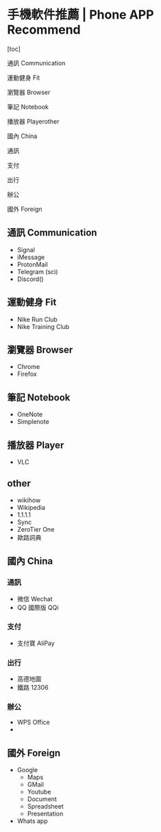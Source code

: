 # 手機軟件推薦 | Phone APP Recommend

[toc]

通訊 Communication

運動健身 Fit

瀏覽器 Browser

筆記 Notebook

播放器 Playerother

國內 China

通訊

支付

出行

辦公

國外 Foreign 

## 通訊 Communication

* Signal
* iMessage
* ProtonMail
* Telegram (sci)
* Discord()



## 運動健身 Fit

* Nike Run Club
* Nike Training Club



## 瀏覽器 Browser

* Chrome
* Firefox



## 筆記 Notebook

* OneNote
* Simplenote



## 播放器 Player

* VLC



## other

* wikihow
* Wikipedia
* 1.1.1.1
* Sync
* ZeroTier One
* 歐路詞典



## 國內 China

### 通訊

* 微信 Wechat
* QQ 國際版 QQi

### 支付

* 支付寶 AliPay

### 出行

* 高德地圖
* 鐵路 12306

### 辦公

* WPS Office
* 



## 國外 Foreign 

* Google
    * Maps
    * GMail
    * Youtube
    * Document
    * Spreadsheet
    * Presentation
* Whats app



